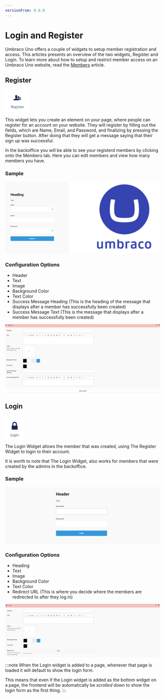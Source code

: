 ```yaml
---
versionFrom: 8.0.0
---
```


# Login and Register

Umbraco Uno offers a couple of widgets to setup member registration and access. This articles presents an overview of the two widgets, Register and Login. To learn more about how to setup and restrict member access on an Umbraco Uno website, read the [Members](../../../../Manage-Users/Members) article.

## Register

![Register widget icon](images/The-Register-Widget.png)

This widget lets you create an element on your page, where people can register for an account on your website.
They will register by filling out the fields, which are Name, Email, and Password, and finalizing by pressing the Register button. After doing that they will get a message saying that their sign up was successful.

In the backoffice you will be able to see your registerd members by clicking onto the Members tab. Here you can edit members and view how many members you have.

### Sample

![Example of a Register form on the frontend](images/Regiseter-element.png)

### Configuration Options

- Header
- Text
- Image
- Background Color
- Text Color
- Success Message Heading (This is the heading of the message that displays after a member has successfully been created)
- Success Message Text (This is the message that displays after a member has successfully been created)

![Register Backoffice](images/Register-Backoffice.png)

## Login

![Login widget icon](images/The-Login-Widget.png)

The Login Widget allows the member that was created, using The Register Widget to login to their account.

It is worth to note that The Login Widget, also works for members that were created by the admins in the backoffice.

### Sample

![Frontend example of a Login form](images/login-prompt.png)

### Configuration Options

- Heading
- Text
- Image
- Background Color
- Text Color
- Redirect URL (This is where you decide where the members are redirected to after they log in)

![Login Backoffice](images/Login-Backoffice.png)

:::note
When the Login widget is added to a page, whenever that page is loaded it will default to show the login form.

This means that even if the Login widget is added as the bottom widget on a page, the frontend will be automatically be *scrolled* down to show the login form as the first thing.
:::
